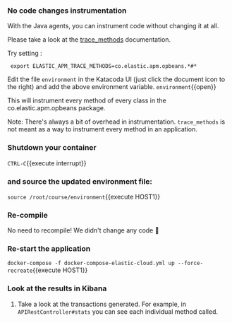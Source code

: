 ### No code changes instrumentation

With the Java agents, you can instrument code without changing it at all.

Please take a look at the [trace_methods](https://www.elastic.co/guide/en/apm/agent/java/current/config-core.html#config-trace-methods) documentation.

Try setting :

```
 export ELASTIC_APM_TRACE_METHODS=co.elastic.apm.opbeans.*#*
```
Edit the file `environment` in the Katacoda UI (just click the document icon to the right) and add the above environment variable.
`environment`{{open}}

This will instrument every method of every class in the co.elastic.apm.opbeans package.

Note: There's always a bit of overhead in instrumentation. `trace_methods` is not meant as a way to instrument every method in an application.

### Shutdown your container
`CTRL-C`{{execute interrupt}}

### and source the updated environment file:
`source /root/course/environment`{{execute HOST1}}


### Re-compile
No need to recompile! We didn't change any code 🎉

### Re-start the application
```docker-compose -f docker-compose-elastic-cloud.yml up --force-recreate```{{execute HOST1}}

### Look at the results in Kibana

1. Take a look at the transactions generated.
For example, in `APIRestController#stats` you can see each individual method called.


